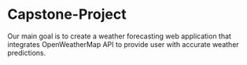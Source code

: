 # Capstone-Project

Our  main goal is to create a weather forecasting web application that integrates OpenWeatherMap API to provide user with accurate weather predictions.
